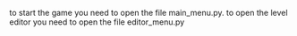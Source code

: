 to start the game you need to open the file main_menu.py. 
to open the level editor you need to open the file editor_menu.py
